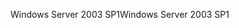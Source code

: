 <span data-ttu-id="021ed-101">Windows Server 2003 SP1</span><span class="sxs-lookup"><span data-stu-id="021ed-101">Windows Server 2003 SP1</span></span>